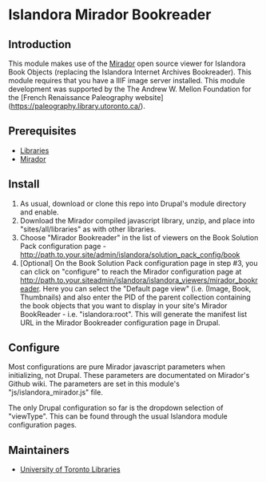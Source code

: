 # Islandora Mirador Bookreader

## Introduction

This module makes use of the [Mirador](https://github.com/IIIF/mirador) open source viewer for Islandora Book Objects (replacing the Islandora Internet Archives Bookreader). This module requires that you have a IIIF image server installed. This module development was supported by the The Andrew W. Mellon Foundation for the [French Renaissance Paleography website] (https://paleography.library.utoronto.ca/).

## Prerequisites

* [Libraries](https://www.drupal.org/project/libraries)
* [Mirador](http://iiif.github.io/mirador/)

## Install

1. As usual, download or clone this repo into Drupal's module directory and enable.
2. Download the Mirador compiled javascript library, unzip, and place into "sites/all/libraries" as with other libraries.
3. Choose "Mirador Bookreader" in the list of viewers on the Book Solution Pack configuration page - http://path.to.your.site/admin/islandora/solution_pack_config/book
4. [Optional] On the Book Solution Pack configuration page in step #3, you can click on "configure" to reach the Mirador configuration page at http://path.to.your.siteadmin/islandora/islandora_viewers/mirador_bookreader. Here you can select the "Default page view" (i.e. (Image, Book, Thumbnails) and also enter the PID of the parent collection containing the book objects that you want to display in your site's Mirador BookReader - i.e. "islandora:root". This will generate the manifest list URL in the Mirador Bookreader configuration page in Drupal.

## Configure

Most configurations are pure Mirador javascript parameters when initializing, not Drupal. These parameters are documentated on Mirador's Github wiki. The parameters are set in this module's "js/islandora_mirador.js" file.

The only Drupal configuration so far is the dropdown selection of "viewType". This can be found through the usual Islandora module configuration pages.

## Maintainers

* [University of Toronto Libraries](https://github.com/utlib)

